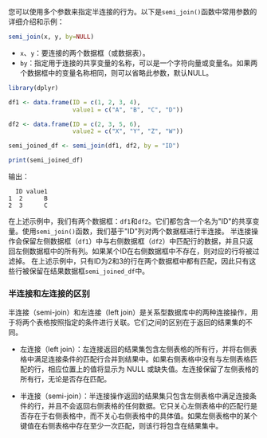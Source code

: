 您可以使用多个参数来指定半连接的行为。以下是`semi_join()`函数中常用参数的详细介绍和示例：
```R
semi_join(x, y, by=NULL)
```
- `x`、`y`：要连接的两个数据框（或数据表）。
- `by`：指定用于连接的共享变量的名称，可以是一个字符向量或变量名。如果两个数据框中的变量名称相同，则可以省略此参数，默认NULL。

```R
library(dplyr)

df1 <- data.frame(ID = c(1, 2, 3, 4),
                  value1 = c("A", "B", "C", "D"))

df2 <- data.frame(ID = c(2, 3, 5, 6),
                  value2 = c("X", "Y", "Z", "W"))

semi_joined_df <- semi_join(df1, df2, by = "ID")

print(semi_joined_df)
```

输出：
```
  ID value1
1  2      B
2  3      C
```

在上述示例中，我们有两个数据框：`df1`和`df2`。它们都包含一个名为"ID"的共享变量。使用`semi_join()`函数，我们基于"ID"列对两个数据框进行半连接。
半连接操作会保留左侧数据框（`df1`）中与右侧数据框（`df2`）中匹配行的数据，并且只返回左侧数据框中的所有列。如果某个ID在右侧数据框中不存在，则对应的行将被过滤掉。
在上述示例中，只有ID为2和3的行在两个数据框中都有匹配，因此只有这些行被保留在结果数据框`semi_joined_df`中。

### 半连接和左连接的区别
半连接（semi-join）和左连接（left join）是关系型数据库中的两种连接操作，用于将两个表格按照指定的条件进行关联。它们之间的区别在于返回的结果集的不同。

- 左连接（left join）：左连接返回的结果集包含左侧表格的所有行，并将右侧表格中满足连接条件的匹配行合并到结果中。如果右侧表格中没有与左侧表格匹配的行，相应位置上的值将显示为 NULL 或缺失值。左连接保留了左侧表格的所有行，无论是否存在匹配。

- 半连接（semi-join）：半连接操作返回的结果集只包含左侧表格中满足连接条件的行，并且不会返回右侧表格的任何数据。它只关心左侧表格中的匹配行是否存在于右侧表格中，而不关心右侧表格中的具体值。如果左侧表格中的某个键值在右侧表格中存在至少一次匹配，则该行将包含在结果集中。


